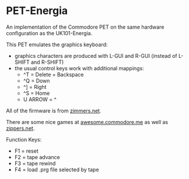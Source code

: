 PET-Energia
===========

An implementation of the Commodore PET on the same hardware configuration
as the UK101-Energia.

This PET emulates the graphics keyboard:
- graphics characters are produced with L-GUI and R-GUI (instead of L-SHIFT and 
R-SHIFT)
- the usual control keys work with additional mappings:
  - ^T = Delete = Backspace
  - ^Q = Down
  - ^] = Right
  - ^S = Home
  - U ARROW = ^

All of the firmware is from [zimmers.net](http://www.zimmers.net/anonftp/pub/cbm/firmware/computers/pet/index.html).

There are some nice games at [awesome.commodore.me](http://awesome.commodore.me/pet/pet-games/) as well as [zippers.net](http://www.zimmers.net/anonftp/pub/cbm/pet/games/english/index.html).

Function Keys:
- F1 = reset
- F2 = tape advance
- F3 = tape rewind
- F4 = load .prg file selected by tape
